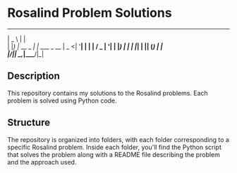 # Rosalind Problem Solutions

  ____             _             
 |  _ \           | |            
 | |_) |_ __ _   _| |_ ___  _ __ 
 |  _ <| '__| | | | __/ _ \| '__|
 | |_) | |  | |_| | || (_) | |   
 |____/|_|   \__,_|\__\___/|_|   
                                 


## Description
This repository contains my solutions to the Rosalind problems. Each problem is solved using Python code. 
## Structure
The repository is organized into folders, with each folder corresponding to a specific Rosalind problem. Inside each folder, you'll find the Python script that solves the problem along with a README file describing the problem and the approach used.
